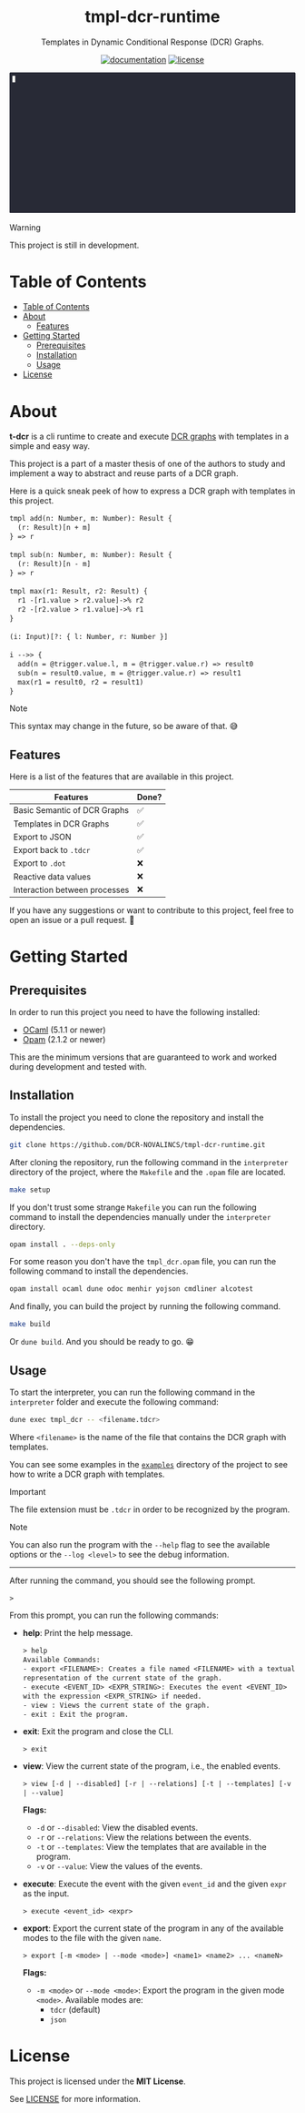 
<div align="center">
  <h1>tmpl-dcr-runtime</h1>
  <p>
    Templates in Dynamic Conditional Response (DCR) Graphs.
  </p>


  [![documentation](https://img.shields.io/badge/documentation-unavailable-red)]("")
  [![license](https://img.shields.io/badge/license-MIT-green)](https://github.com/DCR-NOVALINCS/tmpl-dcr-runtime/blob/main/LICENSE)
  
  ![demo](assets/gifs/demo.gif)
</div> 

> [!WARNING]
> This project is still in development.

# Table of Contents

- [Table of Contents](#table-of-contents)
- [About](#about)
  - [Features](#features)
- [Getting Started](#getting-started)
  - [Prerequisites](#prerequisites)
  - [Installation](#installation)
  - [Usage](#usage)
- [License](#license)

# About 

**t-dcr** is a cli runtime to create and execute [DCR graphs]() with templates in a simple and easy way. 

This project is a part of a master thesis of one of the authors to study and implement a way to abstract and reuse parts of a DCR graph. 

<!-- TODO: Put a complex-ish example -->

Here is a quick sneak peek of how to express a DCR graph with templates in this project.

```
tmpl add(n: Number, m: Number): Result {
  (r: Result)[n + m]
} => r

tmpl sub(n: Number, m: Number): Result {
  (r: Result)[n - m]
} => r

tmpl max(r1: Result, r2: Result) {
  r1 -[r1.value > r2.value]->% r2
  r2 -[r2.value > r1.value]->% r1
}

(i: Input)[?: { l: Number, r: Number }]

i -->> {
  add(n = @trigger.value.l, m = @trigger.value.r) => result0
  sub(n = result0.value, m = @trigger.value.r) => result1
  max(r1 = result0, r2 = result1)
}
```

>[!NOTE] 
> This syntax may change in the future, so be aware of that. 😅


## Features

Here is a list of the features that are available in this project.

| Features                      | Done? |
| ----------------------------- | ----- |
| Basic Semantic of DCR Graphs  | ✅     |
| Templates in DCR Graphs       | ✅     |
| Export to JSON                | ✅     |
| Export back to `.tdcr`        | ✅     |
| Export to `.dot`              | ❌     |
| Reactive data values          | ❌     |
| Interaction between processes | ❌     |

If you have any suggestions or want to contribute to this project, feel free to open an issue or a pull request. 🙂

# Getting Started

## Prerequisites

In order to run this project you need to have the following installed:

- [OCaml](https://ocaml.org/docs/install.html) (5.1.1 or newer)
- [Opam](https://opam.ocaml.org/doc/Install.html) (2.1.2 or newer)

This are the minimum versions that are guaranteed to work and worked during development and tested with. 

## Installation

To install the project you need to clone the repository and install the dependencies. 

```bash
git clone https://github.com/DCR-NOVALINCS/tmpl-dcr-runtime.git
```

After cloning the repository, run the following command in the `interpreter` directory of the project, where the `Makefile` and the `.opam` file are located.

```bash
make setup
```

If you don't trust some strange `Makefile` you can run the following command to install the dependencies manually under the `interpreter` directory.

```bash
opam install . --deps-only
``` 

For some reason you don't have the `tmpl_dcr.opam` file, you can run the following command to install the dependencies.

```bash
opam install ocaml dune odoc menhir yojson cmdliner alcotest
```

And finally, you can build the project by running the following command.

```bash
make build
```

Or `dune build`.
And you should be ready to go. 😁 

## Usage

To start the interpreter, you can run the following command in the `interpreter` folder and execute the following command:

```bash
dune exec tmpl_dcr -- <filename.tdcr>
```

Where `<filename>` is the name of the file that contains the DCR graph with templates.

You can see some examples in the [`examples`](/examples) directory of the project to see how to write a DCR graph with templates.

>[!IMPORTANT] 
> The file extension must be `.tdcr` in order to be recognized by the program.

> [!NOTE]
> You can also run the program with the `--help` flag to see the available options or the `--log <level>` to see the debug information. 

---

After running the command, you should see the following prompt.

```
> 
```

From this prompt, you can run the following commands:
<!-- TODO: for each command, show a gif to illustrate to command -->

- **help**: Print the help message.
  ```
  > help
  Available Commands:
  - export <FILENAME>: Creates a file named <FILENAME> with a textual representation of the current state of the graph.
  - execute <EVENT_ID> <EXPR_STRING>: Executes the event <EVENT_ID> with the expression <EXPR_STRING> if needed.
  - view : Views the current state of the graph.
  - exit : Exit the program.
  ```

- **exit**: Exit the program and close the CLI.
  ```
  > exit
  ```

- **view**: View the current state of the program, i.e., the enabled events.
  ```
  > view [-d | --disabled] [-r | --relations] [-t | --templates] [-v | --value]
  ```
  **Flags:**
  - `-d` or `--disabled`: View the disabled events.
  - `-r` or `--relations`: View the relations between the events.
  - `-t` or `--templates`: View the templates that are available in the program.
  - `-v` or `--value`: View the values of the events.

- **execute**: Execute the event with the given `event_id` and the given `expr` as the input.
  ```
  > execute <event_id> <expr>
  ```

- **export**: Export the current state of the program in any of the available modes to the file with the given `name`.
  ```
  > export [-m <mode> | --mode <mode>] <name1> <name2> ... <nameN>
  ```
  **Flags:**
  - `-m <mode>` or `--mode <mode>`: Export the program in the given mode `<mode>`. Available modes are:
    - `tdcr` (default)
    <!-- - `dot` -->
    - `json`

# License

This project is licensed under the **MIT License**.

See [LICENSE](https://github.com/DCR-NOVALINCS/tmpl-dcr-runtime/blob/main/LICENSE) for more information.

<!-- TODO: Add acknowledgements and references.  -->